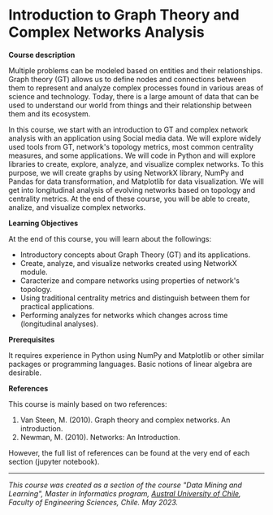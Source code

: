 # Introduction to Graph Theory and Complex Networks Analysis

**Course description**

Multiple problems can be modeled based on entities and their relationships. Graph theory (GT) allows us to define nodes and connections between them to represent and analyze complex processes found in various areas of science and technology. Today, there is a large amount of data that can be used to understand our world from things and their relationship between them and its ecosystem.

In this course, we start with an introduction to GT and complex network analysis with an application using Social media data. We will explore widely used tools from GT, network's topology metrics, most common centrality measures, and some applications. We will code in Python and will explore libraries to create, explore, analyze, and visualize complex networks. To this purpose, we will create graphs by using NetworkX library, NumPy and Pandas for data transformation, and Matplotlib for data visualization. We will get into longitudinal analysis of evolving networks based on topology and centrality metrics. At the end of these course, you will be able to create, analize, and visualize complex networks.

**Learning Objectives**

At the end of this course, you will learn about the followings:

+ Introductory concepts about Graph Theory (GT) and its applications.
+ Create, analyze, and visualize networks created using NetworkX module.
+ Caracterize and compare networks using properties of network's topology.
+ Using traditional centrality metrics and distinguish between them for practical applications.
+ Performing analyzes for networks which changes across time (longitudinal analyses). 


**Prerequisites**

It requires experience in Python using NumPy and Matplotlib or other similar packages or programming languages. Basic notions of linear algebra are desirable.

**References**

This course is mainly based on two references:
1. Van Steen, M. (2010). Graph theory and complex networks. An introduction.
2. Newman, M. (2010). Networks: An Introduction.

However, the full list of references can be found at the very end of each section (jupyter notebook).

---

_This course was created as a section of the course "Data Mining and Learning", Master in Informatics program, [Austral University of Chile](http://www.ingenieria.uach.cl/postgrado/min.html), Faculty of Engineering Sciences, Chile. May 2023._

